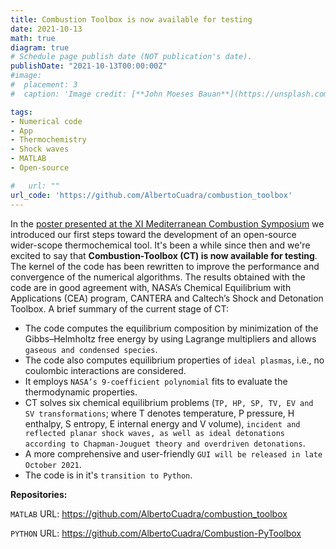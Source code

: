 ```yaml
---
title: Combustion Toolbox is now available for testing
date: 2021-10-13
math: true
diagram: true
# Schedule page publish date (NOT publication's date).
publishDate: "2021-10-13T00:00:00Z"
#image:
#  placement: 3
#  caption: 'Image credit: [**John Moeses Bauan**](https://unsplash.com/photos/OGZtQF8iC0g)'

tags:
- Numerical code
- App
- Thermochemistry
- Shock waves
- MATLAB
- Open-source

#   url: ""
url_code: 'https://github.com/AlbertoCuadra/combustion_toolbox'
---
```



In the [poster presented at the XI Mediterranean Combustion Symposium](https://www.acuadralara.com/talk/msc11/) we introduced our first steps toward the development of an open-source wider-scope thermochemical tool. It's been a while since then and we're excited to say that **Combustion-Toolbox (CT) is now available for testing**. The kernel of the code has been rewritten to improve the performance and convergence of the numerical algorithms. The results obtained with the code are in good agreement with, NASA’s Chemical Equilibrium with Applications (CEA) program, CANTERA and Caltech’s Shock and Detonation Toolbox. A brief summary of the current stage of CT:

* The code computes the equilibrium composition by minimization of the Gibbs–Helmholtz free energy by using Lagrange multipliers and allows `gaseous and condensed species`.
* The code also computes equilibrium properties of `ideal plasmas`, i.e., no coulombic interactions are considered.
* It employs `NASA’s 9-coefficient polynomial` fits to evaluate the thermodynamic properties.
* CT solves six chemical equilibrium problems (`TP, HP, SP, TV, EV and SV transformations`; where T denotes temperature, P pressure, H enthalpy, S entropy, E internal energy and V volume), `incident and reflected planar shock waves, as well as ideal detonations according to Chapman-Jouguet theory and overdriven detonations`.
* A more comprehensive and user-friendly `GUI will be released in late October 2021`.
* The code is in it's `transition to Python`.

**Repositories:**

`MATLAB` URL: https://github.com/AlbertoCuadra/combustion_toolbox

`PYTHON` URL: https://github.com/AlbertoCuadra/Combustion-PyToolbox
